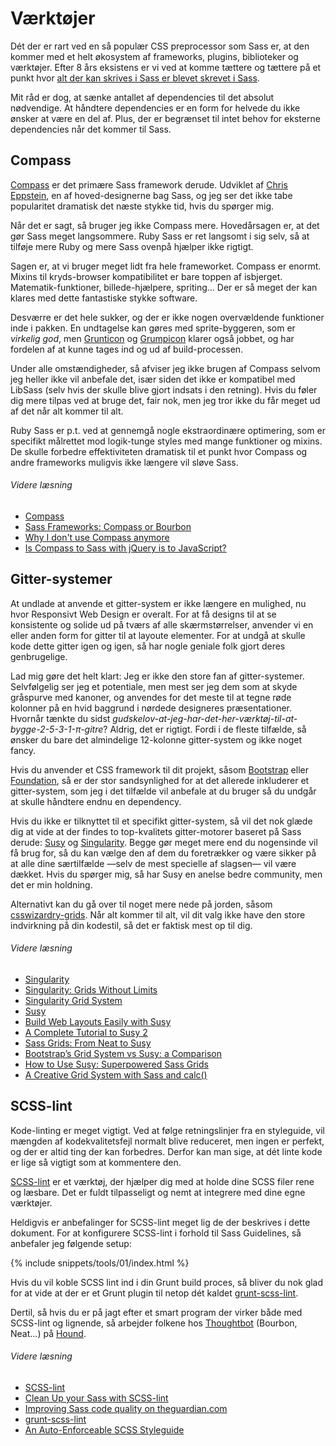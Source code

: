 
# Værktøjer

Dét der er rart ved en så populær CSS preprocessor som Sass er, at den kommer med et helt økosystem af frameworks, plugins, biblioteker og værktøjer. Efter 8 års eksistens er vi ved at komme tættere og tættere på et punkt hvor [alt der kan skrives i Sass er blevet skrevet i Sass](http://hugogiraudel.com/2014/10/27/rethinking-atwoods-law/).

Mit råd er dog, at sænke antallet af dependencies til det absolut nødvendige. At håndtere dependencies er en form for helvede du ikke ønsker at være en del af. Plus, der er begrænset til intet behov for eksterne dependencies når det kommer til Sass.

## Compass

[Compass](http://compass-style.org/) er det primære Sass framework derude. Udviklet af [Chris Eppstein](https://twitter.com/chriseppstein), en af hoved-designerne bag Sass, og jeg ser det ikke tabe popularitet dramatisk det næste stykke tid, hvis du spørger mig.

Når det er sagt, så bruger jeg ikke Compass mere. Hovedårsagen er, at det gør Sass meget langsommere. Ruby Sass er ret langsomt i sig selv, så at tilføje mere Ruby og mere Sass ovenpå hjælper ikke rigtigt.

Sagen er, at vi bruger meget lidt fra hele frameworket. Compass er enormt. Mixins til kryds-browser kompatibilitet er bare toppen af isbjerget. Matematik-funktioner, billede-hjælpere, spriting... Der er så meget der kan klares med dette fantastiske stykke software.

Desværre er det hele sukker, og der er ikke nogen overvældende funktioner inde i pakken. En undtagelse kan gøres med sprite-byggeren, som er *virkelig god*, men [Grunticon](https://github.com/filamentgroup/grunticon) og [Grumpicon](http://grumpicon.com/) klarer også jobbet, og har fordelen af at kunne tages ind og ud af build-processen.

Under alle omstændigheder, så afviser jeg ikke brugen af Compass selvom jeg heller ikke vil anbefale det, især siden det ikke er kompatibel med LibSass (selv hvis der skulle blive gjort indsats i den retning). Hvis du føler dig mere tilpas ved at bruge det, fair nok, men jeg tror ikke du får meget ud af det når alt kommer til alt.

<div class="note">
  <p>Ruby Sass er p.t. ved at gennemgå nogle ekstraordinære optimering, som er specifikt målrettet mod logik-tunge styles med mange funktioner og mixins. De skulle forbedre effektiviteten dramatisk til et punkt hvor Compass og andre frameworks muligvis ikke længere vil sløve Sass.</p>
</div>

###### Videre læsning

* [Compass](http://compass-style.org/)
* [Sass Frameworks: Compass or Bourbon](http://www.sitepoint.com/compass-or-bourbon-sass-frameworks/)
* [Why I don't use Compass anymore](http://www.sitepoint.com/dont-use-compass-anymore/)
* [Is Compass to Sass with jQuery is to JavaScript?](http://www.sitepoint.com/compass-sass-jquery-javascript/)

## Gitter-systemer

At undlade at anvende et gitter-system er ikke længere en mulighed, nu hvor Responsivt Web Design er overalt. For at få designs til at se konsistente og solide ud på tværs af alle skærmstørrelser, anvender vi en eller anden form for gitter til at layoute elementer. For at undgå at skulle kode dette gitter igen og igen, så har nogle geniale folk gjort deres genbrugelige.

Lad mig gøre det helt klart: Jeg er ikke den store fan af gitter-systemer. Selvfølgelig ser jeg et potentiale, men mest ser jeg dem som at skyde gråspurve med kanoner, og anvendes for det meste til at tegne røde kolonner på en hvid baggrund i nørdede designeres præsentationer. Hvornår tænkte du sidst *gudskelov-at-jeg-har-det-her-værktøj-til-at-bygge-2-5-3-1-π-gitre*? Aldrig, det er rigtigt. Fordi i de fleste tilfælde, så ønsker du bare det almindelige 12-kolonne gitter-system og ikke noget fancy.

Hvis du anvender et CSS framework til dit projekt, såsom [Bootstrap](http://getbootstrap.com/) eller [Foundation](http://foundation.zurb.com/), så er der stor sandsynlighed for at det allerede inkluderer et gitter-system, som jeg i det tilfælde vil anbefale at du bruger så du undgår at skulle håndtere endnu en dependency.

Hvis du ikke er tilknyttet til et specifikt gitter-system, så vil det nok glæde dig at vide at der findes to top-kvalitets gitter-motorer baseret på Sass derude: [Susy](http://susy.oddbird.net/) og [Singularity](http://singularity.gs/). Begge gør meget mere end du nogensinde vil få brug for, så du kan vælge den af dem du foretrækker og være sikker på at alle dine særtilfælde &mdash;selv de mest specielle af slagsen&mdash; vil være dækket. Hvis du spørger mig, så har Susy en anelse bedre community, men det er min holdning.

Alternativt kan du gå over til noget mere nede på jorden, såsom [csswizardry-grids](https://github.com/csswizardry/csswizardry-grids). Når alt kommer til alt, vil dit valg ikke have den store indvirkning på din kodestil, så det er faktisk mest op til dig.

###### Videre læsning

* [Singularity](http://singularity.gs/)
* [Singularity: Grids Without Limits](http://fourword.fourkitchens.com/article/singularity-grids-without-limits)
* [Singularity Grid System](http://www.mediacurrent.com/blog/singularity-grid-system)
* [Susy](http://susy.oddbird.net/)
* [Build Web Layouts Easily with Susy](http://css-tricks.com/build-web-layouts-easily-susy/)
* [A Complete Tutorial to Susy 2](http://www.zell-weekeat.com/susy2-tutorial/)
* [Sass Grids: From Neat to Susy](http://www.sitepoint.com/sass-grids-neat-susy/)
* [Bootstrap’s Grid System vs Susy: a Comparison](http://www.sitepoint.com/bootstraps-grid-system-vs-susy-comparison/)
* [How to Use Susy: Superpowered Sass Grids](http://webdesign.tutsplus.com/tutorials/how-to-use-susy-superpowered-sass-grids--cms-22744)
* [A Creative Grid System with Sass and calc()](http://www.sitepoint.com/creative-grid-system-sass-calc/)

## SCSS-lint

Kode-linting er meget vigtigt. Ved at følge retningslinjer fra en styleguide, vil mængden af kodekvalitetsfejl normalt blive reduceret, men ingen er perfekt, og der er altid ting der kan forbedres. Derfor kan man sige, at dét linte kode er lige så vigtigt som at kommentere den.

[SCSS-lint](https://github.com/causes/scss-lint) er et værktøj, der hjælper dig med at holde dine SCSS filer rene og læsbare. Det er fuldt tilpasseligt og nemt at integrere med dine egne værktøjer.

Heldigvis er anbefalinger for SCSS-lint meget lig de der beskrives i dette dokument. For at konfigurere SCSS-lint i forhold til Sass Guidelines, så anbefaler jeg følgende setup:

{% include snippets/tools/01/index.html %}

<div class="note">
  <p>Hvis du vil koble SCSS lint ind i din Grunt build proces, så bliver du nok glad for at vide at der er et Grunt plugin til netop dét kaldet <a href="https://github.com/ahmednuaman/grunt-scss-lint">grunt-scss-lint</a>.</p>
  <p>Dertil, så hvis du er på jagt efter et smart program der virker både med SCSS-lint og lignende, så arbejder folkene hos <a href="http://thoughtbot.com/">Thoughtbot</a> (Bourbon, Neat...) på <a href="https://houndci.com/">Hound</a>.</p>
</div>

###### Videre læsning

* [SCSS-lint](https://github.com/causes/scss-lint)
* [Clean Up your Sass with SCSS-lint](http://blog.martinhujer.cz/clean-up-your-sass-with-scss-lint/)
* [Improving Sass code quality on theguardian.com](http://www.theguardian.com/info/developer-blog/2014/may/13/improving-sass-code-quality-on-theguardiancom)
* [grunt-scss-lint](https://github.com/ahmednuaman/grunt-scss-lint)
* [An Auto-Enforceable SCSS Styleguide](http://davidtheclark.com/scss-lint-styleguide/)
